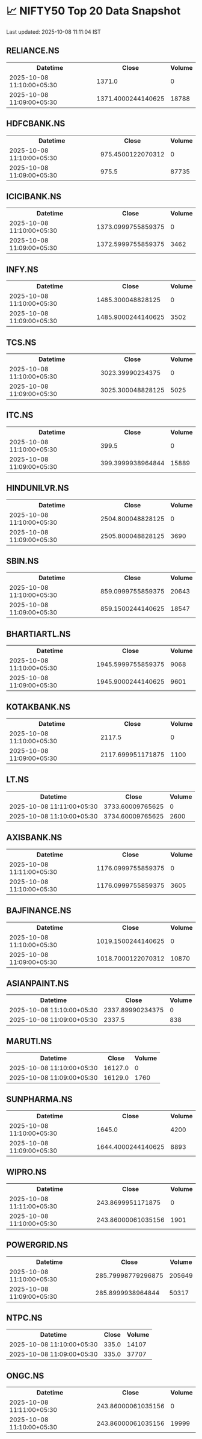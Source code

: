 # 📈 NIFTY50 Top 20 Data Snapshot

Last updated: 2025-10-08 11:11:04 IST

## RELIANCE.NS

<table>
  <tr><th>Datetime</th><th>Close</th><th>Volume</th></tr>
  <tr><td>2025-10-08 11:10:00+05:30</td><td>1371.0</td><td>0</td></tr>
  <tr><td>2025-10-08 11:09:00+05:30</td><td>1371.4000244140625</td><td>18788</td></tr>
</table>

## HDFCBANK.NS

<table>
  <tr><th>Datetime</th><th>Close</th><th>Volume</th></tr>
  <tr><td>2025-10-08 11:10:00+05:30</td><td>975.4500122070312</td><td>0</td></tr>
  <tr><td>2025-10-08 11:09:00+05:30</td><td>975.5</td><td>87735</td></tr>
</table>

## ICICIBANK.NS

<table>
  <tr><th>Datetime</th><th>Close</th><th>Volume</th></tr>
  <tr><td>2025-10-08 11:10:00+05:30</td><td>1373.0999755859375</td><td>0</td></tr>
  <tr><td>2025-10-08 11:09:00+05:30</td><td>1372.5999755859375</td><td>3462</td></tr>
</table>

## INFY.NS

<table>
  <tr><th>Datetime</th><th>Close</th><th>Volume</th></tr>
  <tr><td>2025-10-08 11:10:00+05:30</td><td>1485.300048828125</td><td>0</td></tr>
  <tr><td>2025-10-08 11:09:00+05:30</td><td>1485.9000244140625</td><td>3502</td></tr>
</table>

## TCS.NS

<table>
  <tr><th>Datetime</th><th>Close</th><th>Volume</th></tr>
  <tr><td>2025-10-08 11:10:00+05:30</td><td>3023.39990234375</td><td>0</td></tr>
  <tr><td>2025-10-08 11:09:00+05:30</td><td>3025.300048828125</td><td>5025</td></tr>
</table>

## ITC.NS

<table>
  <tr><th>Datetime</th><th>Close</th><th>Volume</th></tr>
  <tr><td>2025-10-08 11:10:00+05:30</td><td>399.5</td><td>0</td></tr>
  <tr><td>2025-10-08 11:09:00+05:30</td><td>399.3999938964844</td><td>15889</td></tr>
</table>

## HINDUNILVR.NS

<table>
  <tr><th>Datetime</th><th>Close</th><th>Volume</th></tr>
  <tr><td>2025-10-08 11:10:00+05:30</td><td>2504.800048828125</td><td>0</td></tr>
  <tr><td>2025-10-08 11:09:00+05:30</td><td>2505.800048828125</td><td>3690</td></tr>
</table>

## SBIN.NS

<table>
  <tr><th>Datetime</th><th>Close</th><th>Volume</th></tr>
  <tr><td>2025-10-08 11:10:00+05:30</td><td>859.0999755859375</td><td>20643</td></tr>
  <tr><td>2025-10-08 11:09:00+05:30</td><td>859.1500244140625</td><td>18547</td></tr>
</table>

## BHARTIARTL.NS

<table>
  <tr><th>Datetime</th><th>Close</th><th>Volume</th></tr>
  <tr><td>2025-10-08 11:10:00+05:30</td><td>1945.5999755859375</td><td>9068</td></tr>
  <tr><td>2025-10-08 11:09:00+05:30</td><td>1945.9000244140625</td><td>9601</td></tr>
</table>

## KOTAKBANK.NS

<table>
  <tr><th>Datetime</th><th>Close</th><th>Volume</th></tr>
  <tr><td>2025-10-08 11:10:00+05:30</td><td>2117.5</td><td>0</td></tr>
  <tr><td>2025-10-08 11:09:00+05:30</td><td>2117.699951171875</td><td>1100</td></tr>
</table>

## LT.NS

<table>
  <tr><th>Datetime</th><th>Close</th><th>Volume</th></tr>
  <tr><td>2025-10-08 11:11:00+05:30</td><td>3733.60009765625</td><td>0</td></tr>
  <tr><td>2025-10-08 11:10:00+05:30</td><td>3734.60009765625</td><td>2600</td></tr>
</table>

## AXISBANK.NS

<table>
  <tr><th>Datetime</th><th>Close</th><th>Volume</th></tr>
  <tr><td>2025-10-08 11:11:00+05:30</td><td>1176.0999755859375</td><td>0</td></tr>
  <tr><td>2025-10-08 11:10:00+05:30</td><td>1176.0999755859375</td><td>3605</td></tr>
</table>

## BAJFINANCE.NS

<table>
  <tr><th>Datetime</th><th>Close</th><th>Volume</th></tr>
  <tr><td>2025-10-08 11:10:00+05:30</td><td>1019.1500244140625</td><td>0</td></tr>
  <tr><td>2025-10-08 11:09:00+05:30</td><td>1018.7000122070312</td><td>10870</td></tr>
</table>

## ASIANPAINT.NS

<table>
  <tr><th>Datetime</th><th>Close</th><th>Volume</th></tr>
  <tr><td>2025-10-08 11:10:00+05:30</td><td>2337.89990234375</td><td>0</td></tr>
  <tr><td>2025-10-08 11:09:00+05:30</td><td>2337.5</td><td>838</td></tr>
</table>

## MARUTI.NS

<table>
  <tr><th>Datetime</th><th>Close</th><th>Volume</th></tr>
  <tr><td>2025-10-08 11:10:00+05:30</td><td>16127.0</td><td>0</td></tr>
  <tr><td>2025-10-08 11:09:00+05:30</td><td>16129.0</td><td>1760</td></tr>
</table>

## SUNPHARMA.NS

<table>
  <tr><th>Datetime</th><th>Close</th><th>Volume</th></tr>
  <tr><td>2025-10-08 11:10:00+05:30</td><td>1645.0</td><td>4200</td></tr>
  <tr><td>2025-10-08 11:09:00+05:30</td><td>1644.4000244140625</td><td>8893</td></tr>
</table>

## WIPRO.NS

<table>
  <tr><th>Datetime</th><th>Close</th><th>Volume</th></tr>
  <tr><td>2025-10-08 11:11:00+05:30</td><td>243.8699951171875</td><td>0</td></tr>
  <tr><td>2025-10-08 11:10:00+05:30</td><td>243.86000061035156</td><td>1901</td></tr>
</table>

## POWERGRID.NS

<table>
  <tr><th>Datetime</th><th>Close</th><th>Volume</th></tr>
  <tr><td>2025-10-08 11:10:00+05:30</td><td>285.79998779296875</td><td>205649</td></tr>
  <tr><td>2025-10-08 11:09:00+05:30</td><td>285.8999938964844</td><td>50317</td></tr>
</table>

## NTPC.NS

<table>
  <tr><th>Datetime</th><th>Close</th><th>Volume</th></tr>
  <tr><td>2025-10-08 11:10:00+05:30</td><td>335.0</td><td>14107</td></tr>
  <tr><td>2025-10-08 11:09:00+05:30</td><td>335.0</td><td>37707</td></tr>
</table>

## ONGC.NS

<table>
  <tr><th>Datetime</th><th>Close</th><th>Volume</th></tr>
  <tr><td>2025-10-08 11:11:00+05:30</td><td>243.86000061035156</td><td>0</td></tr>
  <tr><td>2025-10-08 11:10:00+05:30</td><td>243.86000061035156</td><td>19999</td></tr>
</table>

